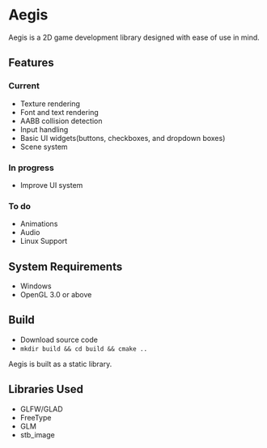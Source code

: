 # Aegis

Aegis is a 2D game development library designed with ease of use in mind.

## Features
### Current
- Texture rendering
- Font and text rendering
- AABB collision detection
- Input handling
- Basic UI widgets(buttons, checkboxes, and dropdown boxes)
- Scene system

### In progress
- Improve UI system

### To do
- Animations
- Audio
- Linux Support

## System Requirements
- Windows
- OpenGL 3.0 or above

## Build
- Download source code
- `mkdir build && cd build && cmake ..`

Aegis is built as a static library.

## Libraries Used
- GLFW/GLAD
- FreeType
- GLM
- stb_image
